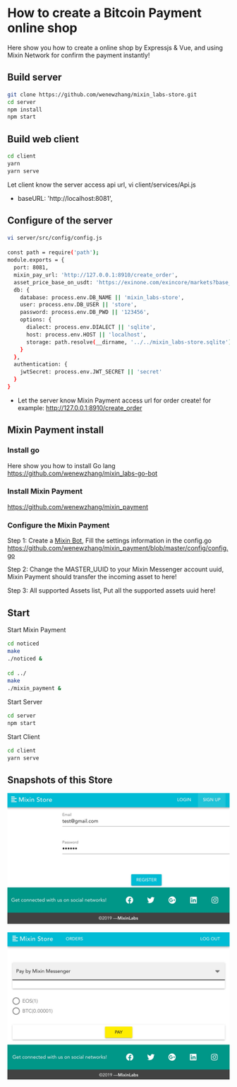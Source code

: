 #  How to create a Bitcoin Payment online shop
Here show you how to create a online shop by Expressjs & Vue, and using Mixin Network for confirm the payment instantly!

## Build server
``` bash
git clone https://github.com/wenewzhang/mixin_labs-store.git
cd server
npm install
npm start
```
## Build web client
```bash
cd client
yarn
yarn serve
```
Let client know the server access api url, vi client/services/Api.js

- baseURL: 'http://localhost:8081',

## Configure of the server
```bash
vi server/src/config/config.js

const path = require('path');
module.exports = {
  port: 8081,
  mixin_pay_url: 'http://127.0.0.1:8910/create_order',
  asset_price_base_on_usdt: 'https://exinone.com/exincore/markets?base_asset=815b0b1a-2764-3736-8faa-42d694fa620a',
  db: {
    database: process.env.DB_NAME || 'mixin_labs-store',
    user: process.env.DB_USER || 'store',
    password: process.env.DB_PWD || '123456',
    options: {
      dialect: process.env.DIALECT || 'sqlite',
      host: process.env.HOST || 'localhost',
      storage: path.resolve(__dirname, '../../mixin_labs-store.sqlite')
    }
  },
  authentication: {
    jwtSecret: process.env.JWT_SECRET || 'secret'
  }
}
```
- Let the server know Mixin Payment access url for order create!
  for example: http://127.0.0.1:8910/create_order

## Mixin Payment install

### Install go
Here show you how to install Go lang
https://github.com/wenewzhang/mixin_labs-go-bot

### Install Mixin Payment

https://github.com/wenewzhang/mixin_payment

### Configure the Mixin Payment
Step 1: Create a [Mixin Bot](https://mixin-network.gitbook.io/mixin-network/mixin-messenger-app/create-bot-account), Fill the settings information in the config.go
https://github.com/wenewzhang/mixin_payment/blob/master/config/config.go

Step 2: Change the MASTER_UUID  to your Mixin Messenger account uuid, Mixin Payment should transfer the incoming asset to here!

Step 3: All supported Assets list, Put all the supported assets uuid here!

## Start
Start Mixin Payment
```bash
cd noticed
make
./noticed &

cd ../
make
./mixin_payment &
```

Start Server
```bash
cd server
npm start
```

Start Client
```bash
cd client
yarn serve
```

## Snapshots of this Store

![Register](https://github.com/wenewzhang/mixin_labs-store/raw/master/pics/login.jpg)

![Payment](https://github.com/wenewzhang/mixin_labs-store/raw/master/pics/pay.jpg)
